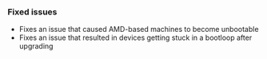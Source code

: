 ### Fixed issues
- Fixes an issue that caused AMD-based machines to become unbootable
- Fixes an issue that resulted in devices getting stuck in a bootloop after upgrading